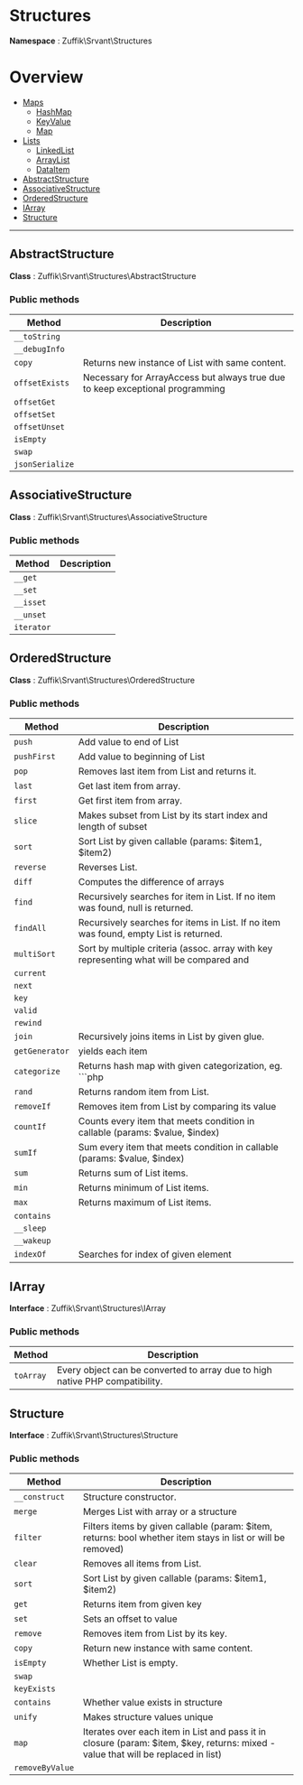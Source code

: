 
# Structures

**Namespace**  : Zuffik\Srvant\Structures

# Overview

- [Maps](./Maps/__NAMESPACE__.md)
    - [HashMap](Maps/__NAMESPACE__.md#HashMap)
    - [KeyValue](Maps/__NAMESPACE__.md#KeyValue)
    - [Map](Maps/__NAMESPACE__.md#Map)
- [Lists](./Lists/__NAMESPACE__.md)
    - [LinkedList](Lists/__NAMESPACE__.md#LinkedList)
    - [ArrayList](Lists/__NAMESPACE__.md#ArrayList)
    - [DataItem](Lists/__NAMESPACE__.md#DataItem)
- [AbstractStructure](__NAMESPACE__.md#AbstractStructure)
- [AssociativeStructure](__NAMESPACE__.md#AssociativeStructure)
- [OrderedStructure](__NAMESPACE__.md#OrderedStructure)
- [IArray](__NAMESPACE__.md#IArray)
- [Structure](__NAMESPACE__.md#Structure)


---
<a name="AbstractStructure"></a>
## AbstractStructure

**Class**  : Zuffik\Srvant\Structures\AbstractStructure

### Public methods

| Method | Description |
|---|---|
| `__toString` |  |
| `__debugInfo` |  |
| `copy` | Returns new instance of List with same content. |
| `offsetExists` | Necessary for ArrayAccess but always true due to keep exceptional programming |
| `offsetGet` |  |
| `offsetSet` |  |
| `offsetUnset` |  |
| `isEmpty` |  |
| `swap` |  |
| `jsonSerialize` |  |

<a name="AssociativeStructure"></a>
## AssociativeStructure

**Class**  : Zuffik\Srvant\Structures\AssociativeStructure

### Public methods

| Method | Description |
|---|---|
| `__get` |  |
| `__set` |  |
| `__isset` |  |
| `__unset` |  |
| `iterator` |  |

<a name="OrderedStructure"></a>
## OrderedStructure

**Class**  : Zuffik\Srvant\Structures\OrderedStructure

### Public methods

| Method | Description |
|---|---|
| `push` | Add value to end of List |
| `pushFirst` | Add value to beginning of List |
| `pop` | Removes last item from List and returns it. |
| `last` | Get last item from array. |
| `first` | Get first item from array. |
| `slice` | Makes subset from List by its start index and length of subset |
| `sort` | Sort List by given callable (params: $item1, $item2) |
| `reverse` | Reverses List. |
| `diff` | Computes the difference of arrays |
| `find` | Recursively searches for item in List. If no item was found, null is returned. |
| `findAll` | Recursively searches for items in List. If no item was found, empty List is returned. |
| `multiSort` | Sort by multiple criteria (assoc. array with key representing what will be compared and |
| `current` |  |
| `next` |  |
| `key` |  |
| `valid` |  |
| `rewind` |  |
| `join` | Recursively joins items in List by given glue. |
| `getGenerator` | yields each item |
| `categorize` | Returns hash map with given categorization, eg. ```php |
| `rand` | Returns random item from List. |
| `removeIf` | Removes item from List by comparing its value |
| `countIf` | Counts every item that meets condition in callable (params: $value, $index) |
| `sumIf` | Sum every item that meets condition in callable (params: $value, $index) |
| `sum` | Returns sum of List items. |
| `min` | Returns minimum of List items. |
| `max` | Returns maximum of List items. |
| `contains` |  |
| `__sleep` |  |
| `__wakeup` |  |
| `indexOf` | Searches for index of given element |

<a name="IArray"></a>
## IArray

**Interface**  : Zuffik\Srvant\Structures\IArray

### Public methods

| Method | Description |
|---|---|
| `toArray` | Every object can be converted to array due to high native PHP compatibility. |

<a name="Structure"></a>
## Structure

**Interface**  : Zuffik\Srvant\Structures\Structure

### Public methods

| Method | Description |
|---|---|
| `__construct` | Structure constructor. |
| `merge` | Merges List with array or a structure |
| `filter` | Filters items by given callable (param: $item, returns: bool whether item stays in list or will be removed) |
| `clear` | Removes all items from List. |
| `sort` | Sort List by given callable (params: $item1, $item2) |
| `get` | Returns item from given key |
| `set` | Sets an offset to value |
| `remove` | Removes item from List by its key. |
| `copy` | Return new instance with same content. |
| `isEmpty` | Whether List is empty. |
| `swap` |  |
| `keyExists` |  |
| `contains` | Whether value exists in structure |
| `unify` | Makes structure values unique |
| `map` | Iterates over each item in List and pass it in closure (param: $item, $key, returns: mixed - value that will be replaced in list) |
| `removeByValue` |  |

